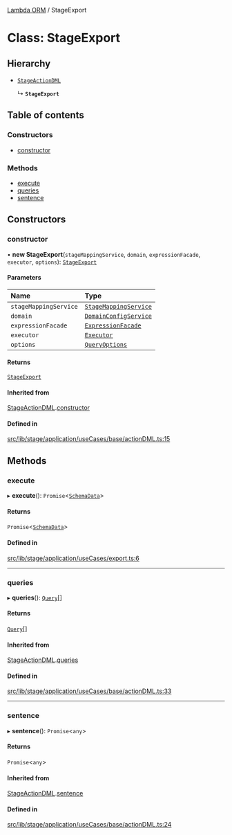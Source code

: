 [Lambda ORM](../README.md) / StageExport

# Class: StageExport

## Hierarchy

- [`StageActionDML`](StageActionDML.md)

  ↳ **`StageExport`**

## Table of contents

### Constructors

- [constructor](StageExport.md#constructor)

### Methods

- [execute](StageExport.md#execute)
- [queries](StageExport.md#queries)
- [sentence](StageExport.md#sentence)

## Constructors

### constructor

• **new StageExport**(`stageMappingService`, `domain`, `expressionFacade`, `executor`, `options`): [`StageExport`](StageExport.md)

#### Parameters

| Name | Type |
| :------ | :------ |
| `stageMappingService` | [`StageMappingService`](StageMappingService.md) |
| `domain` | [`DomainConfigService`](DomainConfigService.md) |
| `expressionFacade` | [`ExpressionFacade`](ExpressionFacade.md) |
| `executor` | [`Executor`](../interfaces/Executor.md) |
| `options` | [`QueryOptions`](../interfaces/QueryOptions.md) |

#### Returns

[`StageExport`](StageExport.md)

#### Inherited from

[StageActionDML](StageActionDML.md).[constructor](StageActionDML.md#constructor)

#### Defined in

[src/lib/stage/application/useCases/base/actionDML.ts:15](https://github.com/lambda-orm/lambdaorm/blob/cce4c9e7/src/lib/stage/application/useCases/base/actionDML.ts#L15)

## Methods

### execute

▸ **execute**(): `Promise`\<[`SchemaData`](../interfaces/SchemaData.md)\>

#### Returns

`Promise`\<[`SchemaData`](../interfaces/SchemaData.md)\>

#### Defined in

[src/lib/stage/application/useCases/export.ts:6](https://github.com/lambda-orm/lambdaorm/blob/cce4c9e7/src/lib/stage/application/useCases/export.ts#L6)

___

### queries

▸ **queries**(): [`Query`](Query.md)[]

#### Returns

[`Query`](Query.md)[]

#### Inherited from

[StageActionDML](StageActionDML.md).[queries](StageActionDML.md#queries)

#### Defined in

[src/lib/stage/application/useCases/base/actionDML.ts:33](https://github.com/lambda-orm/lambdaorm/blob/cce4c9e7/src/lib/stage/application/useCases/base/actionDML.ts#L33)

___

### sentence

▸ **sentence**(): `Promise`\<`any`\>

#### Returns

`Promise`\<`any`\>

#### Inherited from

[StageActionDML](StageActionDML.md).[sentence](StageActionDML.md#sentence)

#### Defined in

[src/lib/stage/application/useCases/base/actionDML.ts:24](https://github.com/lambda-orm/lambdaorm/blob/cce4c9e7/src/lib/stage/application/useCases/base/actionDML.ts#L24)
